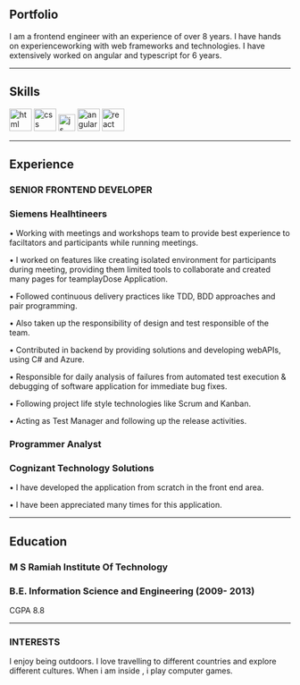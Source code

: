 ## Portfolio

I am a frontend engineer with an experience of over 8 years. I have hands on experienceworking with web frameworks and technologies. I have extensively worked on angular and typescript for 6 years.

---

## Skills

<p align='left'>
  <img src="https://upload.wikimedia.org/wikipedia/commons/thumb/6/61/HTML5_logo_and_wordmark.svg/2048px-HTML5_logo_and_wordmark.svg.png" alt="html" width="40" height="40">
  <img src='https://upload.wikimedia.org/wikipedia/commons/thumb/d/d5/CSS3_logo_and_wordmark.svg/1200px-CSS3_logo_and_wordmark.svg.png' alt="css" width="40" height="40">
  <img src='https://upload.wikimedia.org/wikipedia/commons/6/6a/JavaScript-logo.png' height='30' width='auto' alt="js">
  <img src="https://angular.io/assets/images/logos/angular/angular.svg" alt="angular" width="40" height="40"/>
  <img src="https://upload.wikimedia.org/wikipedia/commons/thumb/a/a7/React-icon.svg/1280px-React-icon.svg.png" alt="react" width="auto" height="40"/>
</p>

---

## Experience

### **SENIOR FRONTEND DEVELOPER**
### Siemens Healhtineers

• Working with meetings and workshops team to provide best experience to faciltators and participants while running meetings. 

• I worked on features like creating isolated environment for participants during meeting, providing them limited tools to collaborate and created many pages for teamplayDose Application.

• Followed continuous delivery practices like TDD, BDD approaches and pair programming.

• Also taken up the responsibility of design and test responsible of the team.

• Contributed in backend by providing solutions and developing webAPIs, using C# and Azure.

• Responsible for daily analysis of failures from automated test execution & debugging of software application for immediate bug fixes.

• Following project life style technologies like Scrum and Kanban.

• Acting as Test Manager and following up the release activities.

### **Programmer Analyst**
### Cognizant Technology Solutions

• I have developed the application from scratch in the front end area.

• I have been appreciated many times for this application.

---

## Education

### **M S Ramiah Institute Of Technology**
### B.E. Information Science and Engineering (2009- 2013)
CGPA 8.8

---

### INTERESTS


I enjoy being outdoors. I love travelling to different countries and explore different cultures. When i am inside , i play computer games.
